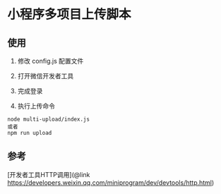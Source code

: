 # 小程序多项目上传脚本

## 使用

1. 修改 config.js 配置文件

2. 打开微信开发者工具

3. 完成登录

4. 执行上传命令

```
node multi-upload/index.js
或者
npm run upload
```

## 参考

[开发者工具HTTP调用](@link https://developers.weixin.qq.com/miniprogram/dev/devtools/http.html)
